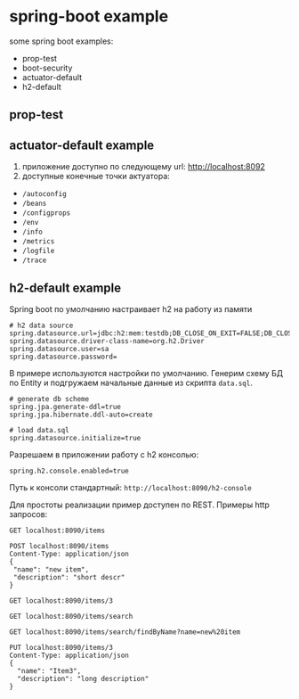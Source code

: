 # spring-boot example
some spring boot examples:
* prop-test
* boot-security
* actuator-default
* h2-default


## prop-test

## actuator-default example
1. приложение доступно по следующему url: [http://localhost:8092](http://localhost:8092)
2. доступные конечные точки актуатора:
 - `/autoconfig`
 - `/beans`
 - `/configprops`
 - `/env`
 - `/info`
 - `/metrics`
 - `/logfile`
 - `/trace`

## h2-default example
Spring boot по умолчанию настраивает h2 на работу из памяти
```properties
# h2 data source
spring.datasource.url=jdbc:h2:mem:testdb;DB_CLOSE_ON_EXIT=FALSE;DB_CLOSE_DELAY=-1
spring.datasource.driver-class-name=org.h2.Driver
spring.datasource.user=sa
spring.datasource.password=
```

В примере используются настройки по умолчанию. Генерим схему БД по Entity и подгружаем начальные данные из скрипта `data.sql`.
```properties
# generate db scheme
spring.jpa.generate-ddl=true
spring.jpa.hibernate.ddl-auto=create

# load data.sql
spring.datasource.initialize=true
```

Разрешаем в приложении работу с h2 консолью:
```
spring.h2.console.enabled=true
```
Путь к консоли стандартный: `http://localhost:8090/h2-console`

Для простоты реализации пример доступен по REST. 
Примеры http запросов:
```http
GET localhost:8090/items
```

```http
POST localhost:8090/items 
Content-Type: application/json
{ 
 "name": "new item",
 "description": "short descr"
}
```

```http
GET localhost:8090/items/3
```

```http
GET localhost:8090/items/search
```

```http
GET localhost:8090/items/search/findByName?name=new%20item
```

```http
PUT localhost:8090/items/3
Content-Type: application/json
{
  "name": "Item3",
  "description": "long description"
}
```
